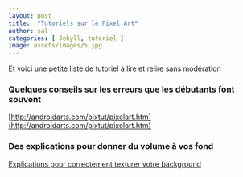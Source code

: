 ```yaml
---
layout: post
title:  "Tutoriels sur le Pixel Art"
author: sal
categories: [ Jekyll, tutoriel ]
image: assets/images/5.jpg
---
```

Et voici une petite liste de tutoriel à lire et relire sans modération

### Quelques conseils sur les erreurs que les débutants font souvent
[http://androidarts.com/pixtut/pixelart.htm](http://androidarts.com/pixtut/pixelart.htm)

### Des explications pour donner du volume à vos fond
<a class="nav-link highlight" target="blank" href="https://www.minecraftforum.net/forums/mapping-and-modding-java-edition/resource-packs/resource-pack-discussion/1254358-pixel-art-texturing-explained">Explications pour correctement texturer votre background</a>

<!--stackedit_data:
eyJoaXN0b3J5IjpbLTg5OTU3MzA4MF19
-->